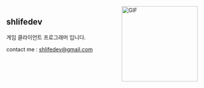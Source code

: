 <img align="right" alt="GIF" src="https://i.pinimg.com/originals/47/28/08/4728086666c872c962ce5d34b85100c9.gif" width="200vw" />

## shlifedev
 
  게임 클라이언트 프로그래머 입니다.  
  
  contact me : shlifedev@gmail.com
  
